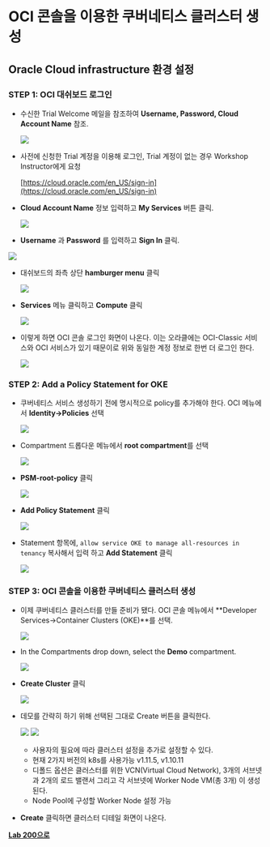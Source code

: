 # OCI 콘솔을 이용한 쿠버네티스 클러스터 생성

## Oracle Cloud infrastructure 환경 설정

### **STEP 1**: OCI 대쉬보드 로그인

- 수신한 Trial Welcome 메일을 참조하여 **Username, Password, Cloud Account Name** 참조.

  ![](images/200/0.1.png)

- 사전에 신청한 Trial 계정을 이용해 로그인, Trial 계정이 없는 경우 Workshop Instructor에게 요청

    [https://cloud.oracle.com/en_US/sign-in](https://cloud.oracle.com/en_US/sign-in)

- **Cloud Account Name** 정보 입력하고 **My Services** 버튼 클릭. 

  ![](images/200/1.png)

-  **Username** 과  **Password** 를 입력하고 **Sign In** 클릭. 

  ![](images/200/2.png)


- 대쉬보드의 좌측 상단 **hamburger menu** 클릭

  ![](images/200/3.png)

- **Services** 메뉴 클릭하고 **Compute** 클릭

  ![](images/200/4.png)

- 이렇게 하면 OCI 콘솔 로그인 화면이 나온다. 이는 오라클에는 OCI-Classic 서비스와 OCI 서비스가 있기 때문이로 위와 동일한 계정 정보로 한번 더 로그인 한다. 

  ![](images/200/5.png)

### **STEP 2**: Add a Policy Statement for OKE

  - 쿠버네티스 서비스 생성하기 전에 명시적으로 policy를 추가해야 한다. OCI 메뉴에서 **Identity->Policies** 선택

    ![](images/200/LabGuide200-13c980fa.png)

  - Compartment 드롭다운 메뉴에서 **root compartment**를 선택

    ![](images/200/LabGuide200-a321171a.png)

  -  **PSM-root-policy** 클릭
  
     ![](images/200/LabGuide200-e67b7705.png)

  - **Add Policy Statement** 클릭

    ![](images/200/LabGuide200-3d4a7471.png)

  - Statement 항목에, `allow service OKE to manage all-resources in tenancy` 복사해서 입력 하고 **Add Statement** 클릭

    ![](images/200/LabGuide200-bd5bcbd1.png)

### **STEP 3**: OCI 콘솔을 이용한 쿠버네티스 클러스터 생성

  - 이제 쿠버네티스 클러스터를 만들 준비가 됐다. OCI 콘솔 메뉴에서 **Developer Services->Container Clusters (OKE)**를 선택.

    ![](images/200/LabGuide200-5c0a2b4c.png)

  - In the Compartments drop down, select the **Demo** compartment.

    ![](images/200/LabGuide200-4071818d.png)

  - **Create Cluster** 클릭

    ![](images/200/LabGuide200-2e2ab7ca.png)

  - 데모를 간략히 하기 위해 선택된 그대로 Create 버튼을 클릭한다. 

    ![](images/LabGuide200-6ff14524.png)
    ![](images/LabGuide200-11191333.png)

    - 사용자의 필요에 따라 클러스터 설정을 추가로 설정할 수 있다.
    - 현재 2가지 버전의 k8s를 사용가능 v1.11.5, v1.10.11
    - 디폴드 옵션은 클러스터를 위한 VCN(Virtual Cloud Network), 3개의 서브넷과 2개의 로드 밸랜서 그리고 각 서브넷에 Worker Node VM(총 3개) 이 생성된다. 
    - Node Pool에 구성할 Worker Node 설정 가능

  - **Create** 클릭하면 클러스터 디테일 화면이 나온다. 

**[Lab 200으로](LabGuide200.md)**

